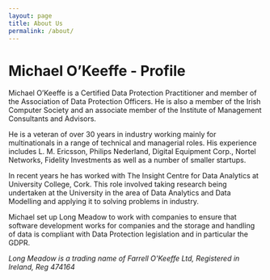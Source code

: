 ```yaml
---
layout: page
title: About Us
permalink: /about/
---
```


# Michael O’Keeffe  - Profile

Michael O’Keeffe is a Certified Data Protection Practitioner and member of the Association of Data Protection Officers. He is also a member of the Irish Computer Society and an associate member of the Institute of Management Consultants and Advisors.

He is a veteran of over 30 years in industry working mainly for multinationals in a range of technical and managerial roles. His experience includes L. M. Ericsson, Philips Nederland, Digital Equipment Corp., Nortel Networks, Fidelity Investments as well as a number of smaller startups.

In recent years he has worked with The Insight Centre for Data Analytics at University College, Cork. This role involved taking research being undertaken at the University in the area of Data Analytics and Data Modelling and applying it to solving problems in industry.

Michael set up Long Meadow to work with companies to ensure that software development works for companies and the storage and handling of data is compliant with Data Protection legislation and in particular the GDPR.

_Long Meadow is a trading name of Farrell O'Keeffe Ltd, Registered in Ireland, Reg 474164_
